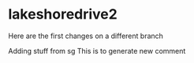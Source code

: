 # lakeshoredrive2
Here are the first changes on a different branch

Adding stuff from sg
This is to generate new comment
